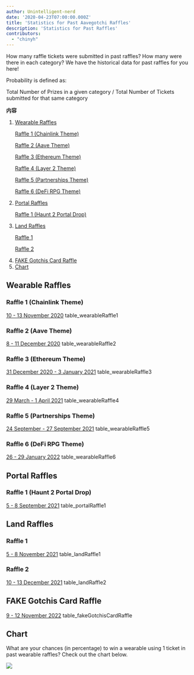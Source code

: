 ```yaml
---
author: Unintelligent-nerd
date: '2020-04-23T07:00:00.000Z'
title: 'Statistics for Past Aavegotchi Raffles'
description: 'Statistics for Past Raffles'
contributors:
  - "chinyh"
---
```


How many raffle tickets were submitted in past raffles? How many were there in each category? We have the historical data for past raffles for you here!

Probability is defined as:

Total Number of Prizes in a given category / Total Number of Tickets submitted for that same category

<div class="contentsBox">

**内容**

<ol>
<li><a href=#wearable-raffles>Wearable Raffles</a></li>
<p><a href=#raffle-1--chainlink-theme->Raffle 1 (Chainlink Theme)</a></p>
<p><a href=#raffle-2--aave-theme->Raffle 2 (Aave Theme)</a></p>
<p><a href=#raffle-3--ethereum-theme->Raffle 3 (Ethereum Theme)</a></p>
<p><a href=#raffle-4--layer-2-theme->Raffle 4 (Layer 2 Theme)</a></p>
<p><a href=#raffle-5--partnerships-theme->Raffle 5 (Partnerships Theme)</a></p>
<p><a href=#raffle-6--defi-rpg-theme->Raffle 6 (DeFi RPG Theme)</a></p>
<li><a href=#portal-raffles>Portal Raffles</a></li>
<p><a href=#raffle-1--haunt-2-portal-drop->Raffle 1 (Haunt 2 Portal Drop)</a></p>
<li><a href=#land-raffles>Land Raffles</a></li>
<p><a href=#raffle-1>Raffle 1</a></p>
<p><a href=#raffle-2>Raffle 2</a></p>
<li><a href=#fake-gotchis-card-raffle>FAKE Gotchis Card Raffle</a></li>
<li><a href=#chart>Chart</a></li>
</ol>

</div>

## Wearable Raffles

### Raffle 1 (Chainlink Theme)
[10 - 13 November 2020](https://aavegotchi.medium.com/stake-ghst-make-frens-live-on-ethereum-mainnet-658bd507d67b) table_wearableRaffle1

### Raffle 2 (Aave Theme)
[8 - 11 December 2020](https://aavegotchi.medium.com/aavesome-announcing-an-aave-themed-nft-raffle-details-prize-list-inside-2d95c0af92a0) table_wearableRaffle2

### Raffle 3 (Ethereum Theme)
[31 December 2020 - 3 January 2021](https://aavegotchi.medium.com/release-the-aapes-aavegotchi-raffle-3-details-revealed-3d7af1feb7ad) table_wearableRaffle3

### Raffle 4 (Layer 2 Theme)
[29 March - 1 April 2021](https://aavegotchi.medium.com/layer2-lfg-raffle-4-details-announced-29ee1a61e9f9) table_wearableRaffle4

### Raffle 5 (Partnerships Theme)
[24 September - 27 September 2021](https://aavegotchi.medium.com/got-frens-raffle-5-exclusive-wearables-revealed-f8543b6ab225) table_wearableRaffle5

### Raffle 6 (DeFi RPG Theme)
[26 - 29 January 2022](https://aavegotchi.medium.com/aavegotchi-defi-rpg-wearables-raffle-revealed-468632d055d8) table_wearableRaffle6

## Portal Raffles

### Raffle 1 (Haunt 2 Portal Drop)
[5 - 8 September 2021](https://aavegotchi.medium.com/120-days-of-gotchi-6fad19d5c82e) table_portalRaffle1

## Land Raffles

### Raffle 1
[5 - 8 November 2021](https://aavegotchi.medium.com/first-gotchiverse-land-raffle-confirmed-for-novembers-first-weekend-2c1ac538e54e) table_landRaffle1

### Raffle 2
[10 - 13 December 2021](https://aavegotchi.medium.com/second-gotchiverse-land-sale-confirmed-to-begin-december-2nd-8bc7b7dd9957) table_landRaffle2

## FAKE Gotchis Card Raffle
[9 - 12 November 2022](https://blog.aavegotchi.com/dont-miss-out-on-the-fake-gotchis-card-raffle/) table_fakeGotchisCardRaffle

## Chart

What are your chances (in percentage) to win a wearable using 1 ticket in past wearable raffles? Check out the chart below.

<img src="/raffles-stats/raffle-stats-chart.png" />